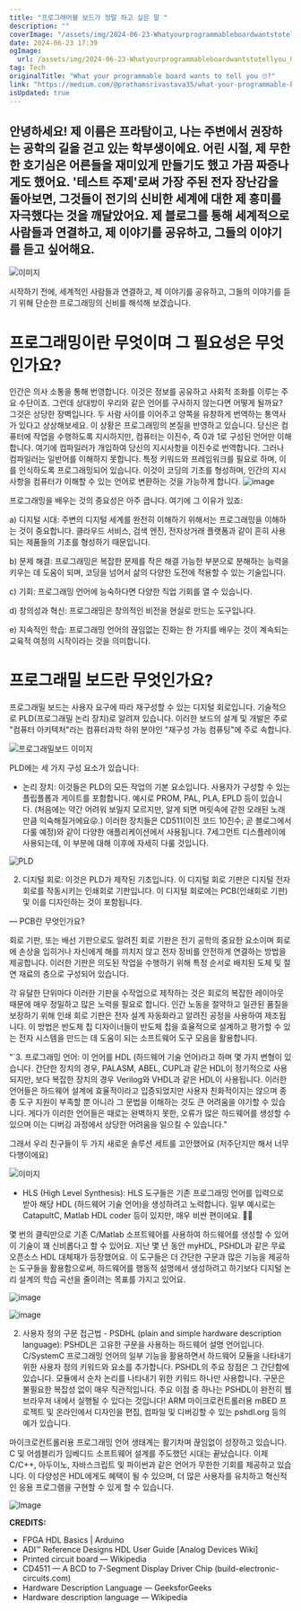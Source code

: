 ```yaml
---
title: "프로그래머블 보드가 정말 하고 싶은 말 "
description: ""
coverImage: "/assets/img/2024-06-23-Whatyourprogrammableboardwantstotellyou_0.png"
date: 2024-06-23 17:39
ogImage:
  url: /assets/img/2024-06-23-Whatyourprogrammableboardwantstotellyou_0.png
tag: Tech
originalTitle: "What your programmable board wants to tell you 🙄?"
link: "https://medium.com/@prathamsrivastava35/what-your-programmable-board-wants-to-tell-you-0689b35b1909"
isUpdated: true
---
```


## 안녕하세요! 제 이름은 프라탐이고, 나는 주변에서 권장하는 공학의 길을 걷고 있는 학부생이에요. 어린 시절, 제 무한한 호기심은 어른들을 재미있게 만들기도 했고 가끔 짜증나게도 했어요. '테스트 주제'로써 가장 주된 전자 장난감을 돌아보면, 그것들이 전기의 신비한 세계에 대한 제 흥미를 자극했다는 것을 깨달았어요. 제 블로그를 통해 세계적으로 사람들과 연결하고, 제 이야기를 공유하고, 그들의 이야기를 듣고 싶어해요.

![이미지](/assets/img/2024-06-23-Whatyourprogrammableboardwantstotellyou_0.png)

시작하기 전에, 세계적인 사람들과 연결하고, 제 이야기를 공유하고, 그들의 이야기를 듣기 위해 단순한 프로그래밍의 신비를 해석해 보겠습니다.

# 프로그래밍이란 무엇이며 그 필요성은 무엇인가요?

<div class="content-ad"></div>

인간은 의사 소통을 통해 번영합니다. 이것은 정보를 공유하고 사회적 조화를 이루는 주요 수단이죠. 그런데 상대방이 우리와 같은 언어를 구사하지 않는다면 어떻게 될까요? 그것은 상당한 장벽입니다. 두 사람 사이를 이어주고 양쪽을 유창하게 번역하는 통역사가 있다고 상상해보세요. 이 상황은 프로그래밍의 본질을 반영하고 있습니다. 당신은 컴퓨터에 작업을 수행하도록 지시하지만, 컴퓨터는 이진수, 즉 0과 1로 구성된 언어만 이해합니다. 여기에 컴파일러가 개입하여 당신의 지시사항을 이진수로 번역합니다. 그러나 컴파일러는 일반어를 이해하지 못합니다. 특정 키워드와 프레임워크를 필요로 하며, 이를 인식하도록 프로그래밍되어 있습니다. 이것이 코딩의 기초를 형성하며, 인간의 지시사항을 컴퓨터가 이해할 수 있는 언어로 변환하는 것을 가능하게 합니다.
![image](/assets/img/2024-06-23-Whatyourprogrammableboardwantstotellyou_1.png)

프로그래밍을 배우는 것의 중요성은 아주 큽니다. 여기에 그 이유가 있죠:

a) 디지털 시대: 주변의 디지털 세계를 완전히 이해하기 위해서는 프로그래밍을 이해하는 것이 중요합니다. 클라우드 서비스, 검색 엔진, 전자상거래 플랫폼과 같이 흔히 사용되는 제품들의 기초를 형성하기 때문입니다.

<div class="content-ad"></div>

b) 문제 해결: 프로그래밍은 복잡한 문제를 작은 해결 가능한 부분으로 분해하는 능력을 키우는 데 도움이 되며, 코딩을 넘어서 삶의 다양한 도전에 적용할 수 있는 기술입니다.

c) 기회: 프로그래밍 언어에 능숙하다면 다양한 직업 기회를 열 수 있습니다.

d) 창의성과 혁신: 프로그래밍은 창의적인 비전을 현실로 만드는 도구입니다.

e) 지속적인 학습: 프로그래밍 언어의 끊임없는 진화는 한 가지를 배우는 것이 계속되는 교육적 여정의 시작이라는 것을 의미합니다.

<div class="content-ad"></div>

# 프로그래밀 보드란 무엇인가요?

프로그래밀 보드는 사용자 요구에 따라 재구성할 수 있는 디지털 회로입니다. 기술적으로 PLD(프로그래밀 논리 장치)로 알려져 있습니다. 이러한 보드의 설계 및 개발은 주로 "컴퓨터 아키텍처"라는 컴퓨터과학 하위 분야인 "재구성 가능 컴퓨팅"에 주로 속합니다.

![프로그래밀보드 이미지](/assets/img/2024-06-23-Whatyourprogrammableboardwantstotellyou_2.png)

PLD에는 세 가지 구성 요소가 있습니다:

<div class="content-ad"></div>

- 논리 장치: 이것들은 PLD의 모든 작업의 기본 요소입니다. 사용자가 구성할 수 있는 플립플롭과 게이트를 포함합니다. 예시로 PROM, PAL, PLA, EPLD 등이 있습니다. (처음에는 약간 어려워 보일지 모르지만, 알게 되면 머릿속에 갇힌 오래된 노래만큼 익숙해질거에요😜.) 이러한 장치들은 CD511(이진 코드 10진수; 곧 블로그에서 다룰 예정)와 같이 다양한 애플리케이션에서 사용됩니다. 7세그먼트 디스플레이에 사용되는데, 이 부분에 대해 이후에 자세히 다룰 것입니다.

![PLD](/assets/img/2024-06-23-Whatyourprogrammableboardwantstotellyou_3.png)

2. 디지털 회로: 이것은 PLD가 제작된 기초입니다. 이 디지털 회로 기판은 디지털 전자 회로를 작동시키는 인쇄회로 기판입니다. 이 디지털 회로에는 PCB(인쇄회로 기판) 및 이를 디자인하는 것이 포함됩니다.

— PCB란 무엇인가요?

<div class="content-ad"></div>

회로 기판, 또는 배선 기판으로도 알려진 회로 기판은 전기 공학의 중요한 요소이며 회로에 손상을 입히거나 자신에게 해를 끼치지 않고 전자 장비를 안전하게 연결하는 방법을 제공합니다. 이러한 기판은 의도된 작업을 수행하기 위해 특정 순서로 배치된 도체 및 절연 재료의 층으로 구성되어 있습니다.

각 유달한 단위마다 이러한 기판을 수작업으로 제작하는 것은 회로의 복잡한 레이아웃 때문에 매우 정밀하고 많은 노력을 필요로 합니다. 인간 노동을 절약하고 일관된 품질을 보장하기 위해 인쇄 회로 기판은 전자 설계 자동화라고 알려진 공정을 사용하여 제조됩니다. 이 방법은 반도체 칩 디자이너들이 반도체 칩을 효율적으로 설계하고 평가할 수 있는 전자 시스템을 만드는 데 도움이 되는 소프트웨어 도구 모음을 활용합니다.

"`3. 프로그래밍 언어: 이 언어를 HDL (하드웨어 기술 언어)라고 하며 몇 가지 변형이 있습니다. 간단한 장치의 경우, PALASM, ABEL, CUPL과 같은 HDL이 정기적으로 사용되지만, 보다 복잡한 장치의 경우 Verilog와 VHDL과 같은 HDL이 사용됩니다. 이러한 언어들은 하드웨어 설계에 효율적이라고 입증되었지만 사용자 친화적이지는 않으며 종종 도구 지원이 부족할 뿐 아니라 그 문법을 이해하는 것도 큰 어려움을 야기할 수 있습니다. 게다가 이러한 언어들은 때로는 완벽하지 못한, 오류가 많은 하드웨어를 생성할 수 있으며 이는 디버깅 과정에서 상당한 어려움을 일으킬 수 있습니다."

<div class="content-ad"></div>

그래서 우리 친구들이 두 가지 새로운 솔루션 세트를 고안했어요 (저주단지만 해서 너무 다행이에요)

![이미지](https://miro.medium.com/v2/resize:fit:996/1*gVwgllpNy4xfEcXmDLbzvA.gif)

- HLS (High Level Synthesis): HLS 도구들은 기존 프로그래밍 언어를 입력으로 받아 해당 HDL (하드웨어 기술 언어)을 생성하려고 노력합니다. 일부 예시로는 CatapultC, Matlab HDL coder 등이 있지만, 매우 비싼 편이에요. 🤑🤑

몇 번의 클릭만으로 기존 C/Matlab 소프트웨어를 사용하여 하드웨어를 생성할 수 있어 이 기술이 꽤 신비롭다고 할 수 있어요. 지난 몇 년 동안 myHDL, PSHDL과 같은 무료 오픈소스 HDL 대체재가 등장했어요. 이 도구들은 더 간단한 구문과 많은 기능을 제공하는 도구들을 활용함으로써, 하드웨어를 행동적 설명에서 생성하려고 하기보다 디지털 논리 설계의 학습 곡선을 줄이려는 목표를 가지고 있어요.

<div class="content-ad"></div>

![image](/assets/img/2024-06-23-Whatyourprogrammableboardwantstotellyou_5.png)

![image](https://miro.medium.com/v2/resize:fit:996/1*rJzxNqPA-FfkNsMlYem26A.gif)

2. 사용자 정의 구문 접근법 - PSDHL (plain and simple hardware description language): PSHDL은 고유한 구문을 사용하는 하드웨어 설명 언어입니다. C/SystemC 프로그래밍 언어의 일부 기능을 활용하면서 하드웨어 모듈을 나타내기 위한 사용자 정의 키워드와 요소를 추가합니다. PSHDL의 주요 장점은 그 간단함에 있습니다. 모듈에서 순차 논리를 나타내기 위한 키워드 하나만 사용합니다. 구문은 불필요한 복잡성 없이 매우 직관적입니다. 주요 이점 중 하나는 PSHDL이 완전히 웹 브라우저 내에서 실행될 수 있다는 것입니다! ARM 마이크로컨트롤러용 mBED 프로젝트 및 온라인에서 디자인을 편집, 컴파일 및 디버깅할 수 있는 pshdl.org 등의 예가 있습니다.

마이크로컨트롤러용 프로그래밍 언어 생태계는 활기차며 끊임없이 성장하고 있습니다. C 및 어셈블리가 임베디드 소프트웨어 설계를 주도했던 시대는 끝났습니다. 이제 C/C++, 아두이노, 자바스크립트 및 파이썬과 같은 언어가 무한한 기회를 제공하고 있습니다. 이 다양성은 HDL에게도 혜택이 될 수 있으며, 더 많은 사용자를 유치하고 혁신적인 응용 프로그램을 구현할 수 있게 할 수 있습니다.

<div class="content-ad"></div>

![Image](/assets/img/2024-06-23-Whatyourprogrammableboardwantstotellyou_6.png)

**CREDITS:**

- FPGA HDL Basics | Arduino
- ADI™ Reference Designs HDL User Guide [Analog Devices Wiki]
- Printed circuit board — Wikipedia
- CD4511 — A BCD to 7-Segment Display Driver Chip (build-electronic-circuits.com)
- Hardware Description Language — GeeksforGeeks
- Hardware description language — Wikipedia
